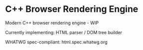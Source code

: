 # C++ Browser Rendering Engine
Modern C++ browser rendering engine - WIP

Currently implementing:
HTML parser / DOM tree builder

WHATWG spec-compliant: html.spec.whatwg.org
